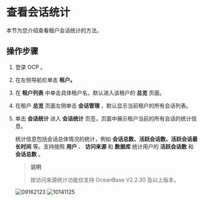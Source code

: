 查看会话统计
===========================

本节为您介绍查看租户会话统计的方法。

操作步骤
-------------------------

1. 登录 OCP 。

2. 在左侧导航栏单击 **租户。**

3. 在 **租户列表** 中单击具体租户名，默认进入该租户的 **总览** 页面。

4. 在租户 **总览** 页面左侧单击 **会话管理** ，默认显示当前租户的所有会话列表。

5. 单击 **会话统计** 进入 **会话统计** 页签，页面中展示租户当前的所有会话的统计信息。

   统计信息包括会话总体情况的统计，例如 **会话总数、活跃会话数、活跃会话最长时间** 等。支持按照 **用户** 、 **访问来源** 和 **数据库** 统计用户的 **活跃会话数** 和 **会话总数** 。

   > **说明**
   >
   > 按访问来源统计功能仅支持 OceanBase V2.2.30 及以上版本。

   ![09162123](https://help-static-aliyun-doc.aliyuncs.com/assets/img/zh-CN/8560562361/p327461.png)
   ![10141125](https://help-static-aliyun-doc.aliyuncs.com/assets/img/zh-CN/1295987361/p338689.png)

